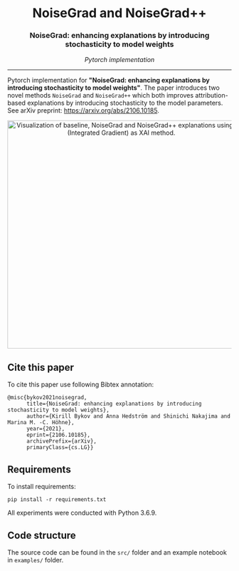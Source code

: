 <h1 align="center"><b>NoiseGrad and NoiseGrad++</b></h1>
<h3 align="center"><b>NoiseGrad: enhancing explanations by introducing stochasticity to model weights</b></h3>
<p align="center">
  <i>Pytorch implementation</i>
</p> 
 
--------------

Pytorch implementation for **"NoiseGrad: enhancing explanations by introducing stochasticity to model weights"**. The paper introduces two novel methods `NoiseGrad` and `NoiseGrad++` which both improves attribution-based explanations by introducing stochasticity to the model parameters. See arXiv preprint: https://arxiv.org/abs/2106.10185.

<p align="center">
  <img src="samples/resulting_explanation.png" alt="Visualization of baseline, NoiseGrad and NoiseGrad++ explanations using (Integrated Gradient) as XAI method." width="512"/>  
</p>

## Cite this paper

To cite this paper use following Bibtex annotation:

	@misc{bykov2021noisegrad,
	      title={NoiseGrad: enhancing explanations by introducing stochasticity to model weights}, 
	      author={Kirill Bykov and Anna Hedström and Shinichi Nakajima and Marina M. -C. Höhne},
	      year={2021},
	      eprint={2106.10185},
	      archivePrefix={arXiv},
	      primaryClass={cs.LG}}

## Requirements

To install requirements:

```setup
pip install -r requirements.txt
```

All experiments were conducted with Python 3.6.9.

## Code structure

The source code can be found in the `src/` folder and an example notebook in `examples/` folder.

